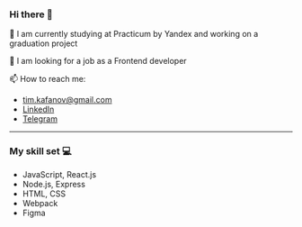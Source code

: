 ### Hi there 👋

🔭 I am currently studying at Practicum by Yandex and working on a graduation project 

👯 I am looking for a job as a Frontend developer 

📫 How to reach me:
* tim.kafanov@gmail.com
* [LinkedIn](https://www.linkedin.com/in/timofey-kafanov-4b4710201/)
* [Telegram](https://t.me/tim_kafanov)

------

### My skill set 💻

* JavaScript, React.js
* Node.js, Express
* HTML, CSS
* Webpack
* Figma
